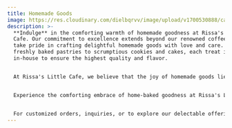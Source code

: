 ```yaml
---
title: Homemade Goods
image: https://res.cloudinary.com/dielbqrvv/image/upload/v1700530888/cafe/carousel/carousel-2.jpg
description: >-
  **Indulge** in the comforting warmth of homemade goodness at Rissa's Little
  Cafe. Our commitment to excellence extends beyond our renowned coffee, as we
  take pride in crafting delightful homemade goods with love and care. From
  freshly baked pastries to scrumptious cookies and cakes, each treat is made
  in-house to ensure the highest quality and flavor.


  At Rissa's Little Cafe, we believe that the joy of homemade goods lies in the authentic flavors and the personal touch we bring to each creation. Our menu boasts a tempting array of treats, from flaky croissants to moist, decadent cakes, all made from scratch using the finest ingredients. Whether you're seeking a sweet indulgence to brighten your day or a thoughtful gift for a loved one, our homemade goods are sure to leave a lasting impression.


  Experience the comforting embrace of home-baked goodness at Rissa's Little Cafe. Every bite tells a story of dedication, passion, and a commitment to delivering a memorable culinary experience. Visit us today to savor the charm of homemade treats that elevate your moments of joy.


  For customized orders, inquiries, or to explore our delectable offerings, our team is ready to assist. Reach out to us via message or call – your satisfaction is our priority. Elevate your taste buds with our homemade delights, because you deserve the finest in every bite!
---
```

